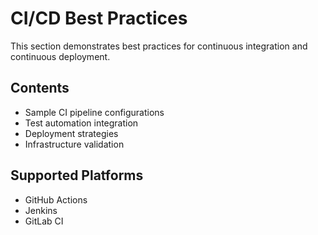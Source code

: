 # CI/CD Best Practices

This section demonstrates best practices for continuous integration and continuous deployment.

## Contents

- Sample CI pipeline configurations
- Test automation integration
- Deployment strategies
- Infrastructure validation

## Supported Platforms

- GitHub Actions
- Jenkins
- GitLab CI